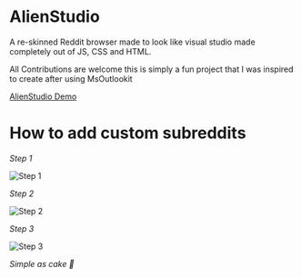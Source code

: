 # AlienStudio
A re-skinned Reddit browser made to look like visual studio made completely out of JS, CSS and HTML.

All Contributions are welcome this is simply a fun project that I was inspired to create after using MsOutlookit

[AlienStudio Demo](http://brennanmcdonald.github.io/AlienStudio/index.html)

# How to add custom subreddits

*Step 1*

![Step 1](http://i.imgur.com/OSWveps.png)

*Step 2*

![Step 2](http://i.imgur.com/d8Rq4N0.png)

*Step 3*

![Step 3](http://i.imgur.com/tx97wRX.png)

*Simple as cake 🎂* 
